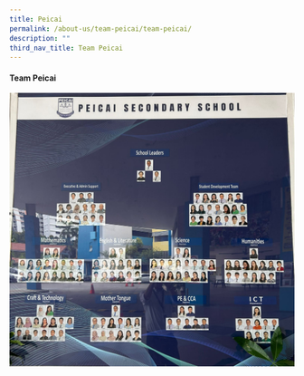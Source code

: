 ```yaml
---
title: Peicai
permalink: /about-us/team-peicai/team-peicai/
description: ""
third_nav_title: Team Peicai
---
```

<p></p><h4><strong>Team Peicai</strong></h4><p></p>
<img src="/images/team peicai 01.jpg">